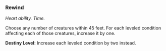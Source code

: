 ### Rewind

_Heart ability. Time._

Choose any number of creatures within 45 feet. For each leveled condition affecting each of those creatures, increase it by one.

**Destiny Level:**
Increase each leveled condition by two instead.
